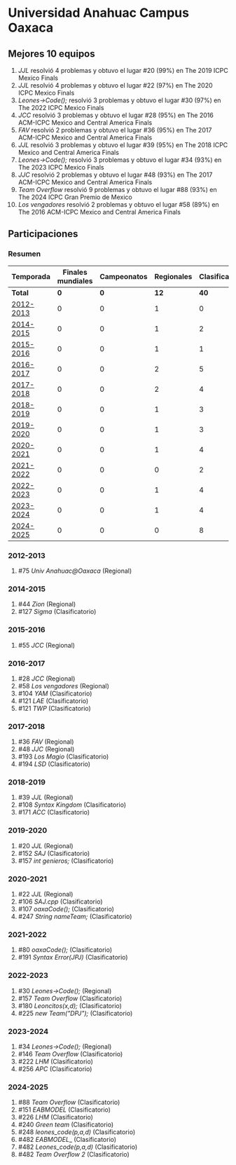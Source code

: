 ---
---

# Universidad Anahuac Campus Oaxaca

## Mejores 10 equipos

1. _JJL_ resolvió 4 problemas y obtuvo el lugar #20 (99%) en The 2019 ICPC Mexico Finals
1. _JJL_ resolvió 4 problemas y obtuvo el lugar #22 (97%) en The 2020 ICPC Mexico Finals
1. _Leones->Code();_ resolvió 3 problemas y obtuvo el lugar #30 (97%) en The 2022 ICPC Mexico Finals
1. _JCC_ resolvió 3 problemas y obtuvo el lugar #28 (95%) en The 2016 ACM-ICPC Mexico and Central America Finals
1. _FAV_ resolvió 2 problemas y obtuvo el lugar #36 (95%) en The 2017 ACM-ICPC Mexico and Central America Finals
1. _JJL_ resolvió 3 problemas y obtuvo el lugar #39 (95%) en The 2018 ICPC Mexico and Central America Finals
1. _Leones->Code();_ resolvió 3 problemas y obtuvo el lugar #34 (93%) en The 2023 ICPC Mexico Finals
1. _JJC_ resolvió 2 problemas y obtuvo el lugar #48 (93%) en The 2017 ACM-ICPC Mexico and Central America Finals
1. _Team Overflow_ resolvió 9 problemas y obtuvo el lugar #88 (93%) en The 2024 ICPC Gran Premio de Mexico
1. _Los vengadores_ resolvió 2 problemas y obtuvo el lugar #58 (89%) en The 2016 ACM-ICPC Mexico and Central America Finals

## Participaciones

### Resumen

| Temporada | Finales mundiales | Campeonatos | Regionales | Clasificatorios | Equipos |
| --- | --- | --- | --- | --- | --- |
| **Total** | **0** | **0** | **12** | **40** | **41** |
| [2012-2013](#2012-2013) | 0 | 0 | 1 | 0 | 1 |
| [2014-2015](#2014-2015) | 0 | 0 | 1 | 2 | 2 |
| [2015-2016](#2015-2016) | 0 | 0 | 1 | 1 | 1 |
| [2016-2017](#2016-2017) | 0 | 0 | 2 | 5 | 5 |
| [2017-2018](#2017-2018) | 0 | 0 | 2 | 4 | 4 |
| [2018-2019](#2018-2019) | 0 | 0 | 1 | 3 | 3 |
| [2019-2020](#2019-2020) | 0 | 0 | 1 | 3 | 3 |
| [2020-2021](#2020-2021) | 0 | 0 | 1 | 4 | 4 |
| [2021-2022](#2021-2022) | 0 | 0 | 0 | 2 | 2 |
| [2022-2023](#2022-2023) | 0 | 0 | 1 | 4 | 4 |
| [2023-2024](#2023-2024) | 0 | 0 | 1 | 4 | 4 |
| [2024-2025](#2024-2025) | 0 | 0 | 0 | 8 | 8 |

### 2012-2013

1. #75 _Univ Anahuac@Oaxaca_ (Regional)

### 2014-2015

1. #44 _Zion_ (Regional)
1. #127 _Sigma_ (Clasificatorio)

### 2015-2016

1. #55 _JCC_ (Regional)

### 2016-2017

1. #28 _JCC_ (Regional)
1. #58 _Los vengadores_ (Regional)
1. #104 _YAM_ (Clasificatorio)
1. #121 _LAE_ (Clasificatorio)
1. #121 _TWP_ (Clasificatorio)

### 2017-2018

1. #36 _FAV_ (Regional)
1. #48 _JJC_ (Regional)
1. #193 _Los Magio_ (Clasificatorio)
1. #194 _LSD_ (Clasificatorio)

### 2018-2019

1. #39 _JJL_ (Regional)
1. #108 _Syntax Kingdom_ (Clasificatorio)
1. #171 _ACC_ (Clasificatorio)

### 2019-2020

1. #20 _JJL_ (Regional)
1. #152 _SAJ_ (Clasificatorio)
1. #157 _int genieros;_ (Clasificatorio)

### 2020-2021

1. #22 _JJL_ (Regional)
1. #106 _SAJ.cpp_ (Clasificatorio)
1. #107 _oaxaCode();_ (Clasificatorio)
1. #247 _String nameTeam;_ (Clasificatorio)

### 2021-2022

1. #80 _oaxaCode();_ (Clasificatorio)
1. #191 _Syntax Error(JPJ)_ (Clasificatorio)

### 2022-2023

1. #30 _Leones->Code();_ (Regional)
1. #157 _Team Overflow_ (Clasificatorio)
1. #180 _Leoncitos(x,d);_ (Clasificatorio)
1. #225 _new Team("DPJ");_ (Clasificatorio)

### 2023-2024

1. #34 _Leones->Code();_ (Regional)
1. #146 _Team Overflow_ (Clasificatorio)
1. #222 _LHM_ (Clasificatorio)
1. #256 _APC_ (Clasificatorio)

### 2024-2025

1. #88 _Team Overflow_ (Clasificatorio)
1. #151 _EABMODEL_ (Clasificatorio)
1. #226 _LHM_ (Clasificatorio)
1. #240 _Green team_ (Clasificatorio)
1. #248 _leones_code(p,a,d)_ (Clasificatorio)
1. #482 _EABMODEL__ (Clasificatorio)
1. #482 _Leones_code(p,a,d)_ (Clasificatorio)
1. #482 _Team Overflow 2_ (Clasificatorio)



